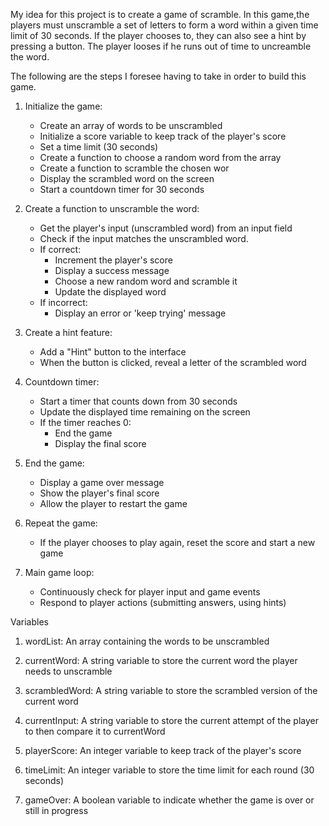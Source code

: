 My idea for this project is to create a game of scramble. 
In this game,the players must unscramble a set of letters to form a word within a given time limit of 30 seconds. If the player chooses to, they can also see a hint by pressing a button. The player looses if he runs out of time to uncreamble the word. 


The following are the steps I foresee having to take in order to build this game.

1. Initialize the game:
   - Create an array of words to be unscrambled
   - Initialize a score variable to keep track of the player's score
   - Set a time limit (30 seconds)
   - Create a function to choose a random word from the array
   - Create a function to scramble the chosen wor
   - Display the scrambled word on the screen
   - Start a countdown timer for 30 seconds

2. Create a function to unscramble the word:
   - Get the player's input (unscrambled word) from an input field
   - Check if the input matches the unscrambled word.
   - If correct:
     - Increment the player's score
     - Display a success message
     - Choose a new random word and scramble it
     - Update the displayed word
   - If incorrect:
     - Display an error or 'keep trying' message

3. Create a hint feature:
   - Add a "Hint" button to the interface
   - When the button is clicked, reveal a letter of the scrambled word

4. Countdown timer:
   - Start a timer that counts down from 30 seconds
   - Update the displayed time remaining on the screen
   - If the timer reaches 0:
     - End the game
     - Display the final score

5. End the game:
   - Display a game over message
   - Show the player's final score
   - Allow the player to restart the game

6. Repeat the game:
   - If the player chooses to play again, reset the score and start a new game

7. Main game loop:
   - Continuously check for player input and game events
   - Respond to player actions (submitting answers, using hints)


Variables 

1. wordList: An array containing the words to be unscrambled

2. currentWord: A string variable to store the current word the player needs to unscramble

3. scrambledWord: A string variable to store the scrambled version of the current word

4. currentInput: A string variable to store the current attempt of the player to then compare it to currentWord

5. playerScore: An integer variable to keep track of the player's score

6. timeLimit: An integer variable to store the time limit for each round (30 seconds)

7. gameOver: A boolean variable to indicate whether the game is over or still in progress